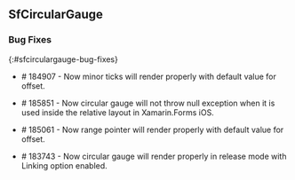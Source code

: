 ## SfCircularGauge

### Bug Fixes
{:#sfcirculargauge-bug-fixes}

* \# 184907  - Now minor ticks will render properly with default value for offset. 

* \# 185851  - Now circular gauge will not throw null exception when it is used inside the relative layout in Xamarin.Forms iOS.

* \# 185061  - Now range pointer will render properly with default value for offset. 

* \# 183743  - Now circular gauge will render properly in release mode with Linking option enabled. 
